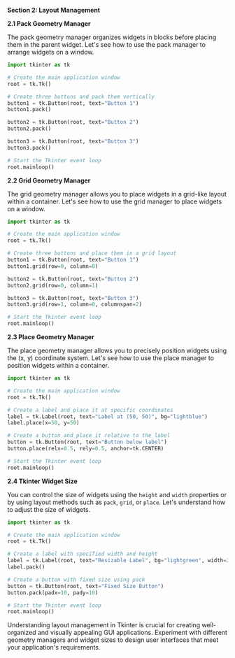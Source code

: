 **Section 2: Layout Management**

**2.1 Pack Geometry Manager**

The pack geometry manager organizes widgets in blocks before placing them in the parent widget. Let's see how to use the pack manager to arrange widgets on a window.

```python
import tkinter as tk

# Create the main application window
root = tk.Tk()

# Create three buttons and pack them vertically
button1 = tk.Button(root, text="Button 1")
button1.pack()

button2 = tk.Button(root, text="Button 2")
button2.pack()

button3 = tk.Button(root, text="Button 3")
button3.pack()

# Start the Tkinter event loop
root.mainloop()
```

**2.2 Grid Geometry Manager**

The grid geometry manager allows you to place widgets in a grid-like layout within a container. Let's see how to use the grid manager to place widgets on a window.

```python
import tkinter as tk

# Create the main application window
root = tk.Tk()

# Create three buttons and place them in a grid layout
button1 = tk.Button(root, text="Button 1")
button1.grid(row=0, column=0)

button2 = tk.Button(root, text="Button 2")
button2.grid(row=0, column=1)

button3 = tk.Button(root, text="Button 3")
button3.grid(row=1, column=0, columnspan=2)

# Start the Tkinter event loop
root.mainloop()
```

**2.3 Place Geometry Manager**

The place geometry manager allows you to precisely position widgets using the (x, y) coordinate system. Let's see how to use the place manager to position widgets within a container.

```python
import tkinter as tk

# Create the main application window
root = tk.Tk()

# Create a label and place it at specific coordinates
label = tk.Label(root, text="Label at (50, 50)", bg="lightblue")
label.place(x=50, y=50)

# Create a button and place it relative to the label
button = tk.Button(root, text="Button below label")
button.place(relx=0.5, rely=0.5, anchor=tk.CENTER)

# Start the Tkinter event loop
root.mainloop()
```

**2.4 Tkinter Widget Size**

You can control the size of widgets using the `height` and `width` properties or by using layout methods such as `pack`, `grid`, or `place`. Let's understand how to adjust the size of widgets.

```python
import tkinter as tk

# Create the main application window
root = tk.Tk()

# Create a label with specified width and height
label = tk.Label(root, text="Resizable Label", bg="lightgreen", width=20, height=5)
label.pack()

# Create a button with fixed size using pack
button = tk.Button(root, text="Fixed Size Button")
button.pack(padx=10, pady=10)

# Start the Tkinter event loop
root.mainloop()
```

Understanding layout management in Tkinter is crucial for creating well-organized and visually appealing GUI applications. Experiment with different geometry managers and widget sizes to design user interfaces that meet your application's requirements.
